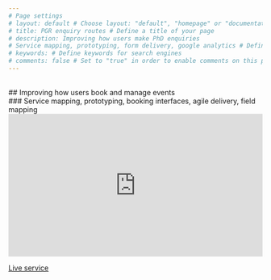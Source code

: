 ```yaml
---
# Page settings
# layout: default # Choose layout: "default", "homepage" or "documentation-archive"
# title: PGR enquiry routes # Define a title of your page
# description: Improving how users make PhD enquiries 
# Service mapping, prototyping, form delivery, google analytics # Define a description of your page
# keywords: # Define keywords for search engines
# comments: false # Set to "true" in order to enable comments on this page. Make sure you properly setup "disqus_forum_shortname" variable in "_config.yml"
---
```



<style>
.container {
  position: relative;
  width: 100%;
  overflow: hidden;
  padding-top: 56.25%; /* 16:9 Aspect Ratio */
}

.responsive-iframe {
  position: absolute;
  top: 0;
  left: 0;
  bottom: 0;
  right: 0;
  width: 100%;
  height: 100%;
  border: none;
}
</style>
<br/>
## Improving how users book and manage events<br/>
### Service mapping, prototyping, booking interfaces, agile delivery, field mapping
<br/>

<div class="container"> 
<iframe class="responsive-iframe" src="https://miro.com/app/embed/uXjVO_lV_zw=/?pres=1&frameId=3458764522439048295" frameBorder="0" scrolling="no" allowFullScreen></iframe>
</div>

[Live service](https://book.shu.ac.uk/opendayform/registration?eventId=1)


